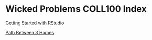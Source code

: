 # Wicked Problems COLL100 Index

[Getting Started with RStudio](https://github.com/VictorGedeck/data100/blob/master/GettingStarted.md) 

[Path Between 3 Homes](https://github.com/VictorGedeck/data100/blob/master/PathBetween3Homes.md)
